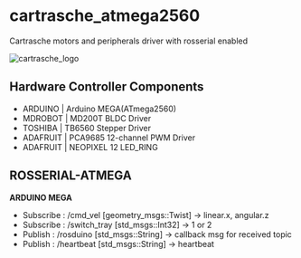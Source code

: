 # cartrasche_atmega2560
Cartrasche motors and peripherals driver with rosserial enabled

![cartrasche_logo](https://github.com/Cartrasche-CreativeProductDesign/cartrasche_dev/assets/68832065/74af2a03-79aa-4e0f-a699-e39b201d271c)

## Hardware Controller Components
- ARDUINO  | Arduino MEGA(ATmega2560)
- MDROBOT  | MD200T BLDC Driver
- TOSHIBA  | TB6560 Stepper Driver
- ADAFRUIT | PCA9685 12-channel PWM Driver
- ADAFRUIT | NEOPIXEL 12 LED_RING

## ROSSERIAL-ATMEGA
**ARDUINO MEGA**
- Subscribe : /cmd_vel  [geometry_msgs::Twist] -> linear.x, angular.z
- Subscribe : /switch_tray [std_msgs::Int32] -> 1 or 2
- Publish   : /rosduino [std_msgs::String] -> callback msg for received topic
- Publish   : /heartbeat [std_msgs::String] -> heartbeat
